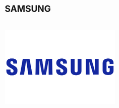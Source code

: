 <h1>SAMSUNG</h1>

</BR>

<p>
  <img src="https://raw.githubusercontent.com/JonnyBanana/Bananas_Flipper/main/infrared/IMG/Logo-Samsung.png" width="350">
</p>

</BR>


